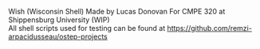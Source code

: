 Wish (Wisconsin Shell)
Made by Lucas Donovan
For CMPE 320 at Shippensburg University
(WIP)     
All shell scripts used for testing can be found at https://github.com/remzi-arpacidusseau/ostep-projects
